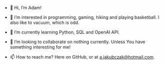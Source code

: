 - 👋 Hi, I’m Adam!
  
- 👀 I’m interested in programming, gaming, hiking and playing basketball. I also like to vacuum, which is odd.

- 🌱 I’m currently learning Python, SQL and OpenAI API.
  
- 💞️ I’m looking to collaborate on nothing currently. Unless You have something interesting for me!
  
- 📫 How to reach me? Here on GitHub, or at a.jakubczak@hotmail.com.
